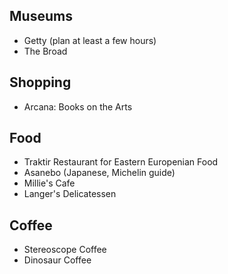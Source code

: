 ## Museums

* Getty (plan at least a few hours)
* The Broad

## Shopping
* Arcana: Books on the Arts


## Food

* Traktir Restaurant for Eastern Europenian Food
* Asanebo (Japanese, Michelin guide)
* Millie's Cafe
* Langer's Delicatessen


## Coffee

* Stereoscope Coffee
* Dinosaur Coffee
